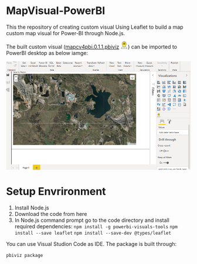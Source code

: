 # MapVisual-PowerBI
This the repository of creating custom visual 
Using Leaflet to build a map custom map visual for Power-BI through Node.js.

The built custom visual ([mapcv4pbi.0.1.1.pbiviz](https://github.com/alilajevardi/MapVisual4pbi/tree/main/dist) ![picture](https://github.com/alilajevardi/MapVisual4pbi/blob/main/assets/Map4.png)) can be imported to PowerBI desktop as below iamge:

![picture](https://github.com/alilajevardi/MapVisual4pbi/blob/main/assets/BPI_dashboard.png)

# Setup Envrironment
1. Install Node.js
2. Download the code from here
3. In Node.js command prompt go to the code directory and install required dependencies:
``` npm install -g powerbi-visuals-tools ```
``` npm install --save leaflet ```
``` npm install --save-dev @types/leaflet ```

You can use Visual Studion Code as IDE.
The package is built through:
```
pbiviz package
```
